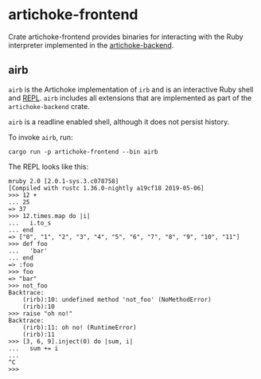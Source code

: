 # artichoke-frontend

Crate artichoke-frontend provides binaries for interacting with the Ruby
interpreter implemented in the [artichoke-backend](/artichoke-backend).

## airb

`airb` is the Artichoke implementation of `irb` and is an interactive Ruby shell
and [REPL](https://en.wikipedia.org/wiki/Read%E2%80%93eval%E2%80%93print_loop).
`airb` includes all extensions that are implemented as part of the
`artichoke-backend` crate.

`airb` is a readline enabled shell, although it does not persist history.

To invoke `airb`, run:

```shell
cargo run -p artichoke-frontend --bin airb
```

The REPL looks like this:

```console
mruby 2.0 [2.0.1-sys.3.c078758]
[Compiled with rustc 1.36.0-nightly a19cf18 2019-05-06]
>>> 12 +
... 25
=> 37
>>> 12.times.map do |i|
...   i.to_s
... end
=> ["0", "1", "2", "3", "4", "5", "6", "7", "8", "9", "10", "11"]
>>> def foo
...   'bar'
... end
=> :foo
>>> foo
=> "bar"
>>> not_foo
Backtrace:
    (rirb):10: undefined method 'not_foo' (NoMethodError)
    (rirb):10
>>> raise "oh no!"
Backtrace:
    (rirb):11: oh no! (RuntimeError)
    (rirb):11
>>> [3, 6, 9].inject(0) do |sum, i|
...   sum += i
...
^C
>>>
```
